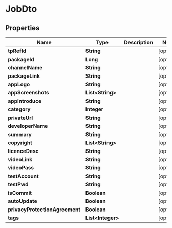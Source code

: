 

# JobDto


## Properties

Name | Type | Description | Notes
------------ | ------------- | ------------- | -------------
**tpRefId** | **String** |  |  [optional]
**packageId** | **Long** |  |  [optional]
**channelName** | **String** |  |  [optional]
**packageLink** | **String** |  |  [optional]
**appLogo** | **String** |  |  [optional]
**appScreenshots** | **List&lt;String&gt;** |  |  [optional]
**appIntroduce** | **String** |  |  [optional]
**category** | **Integer** |  |  [optional]
**privateUrl** | **String** |  |  [optional]
**developerName** | **String** |  |  [optional]
**summary** | **String** |  |  [optional]
**copyright** | **List&lt;String&gt;** |  |  [optional]
**licenceDesc** | **String** |  |  [optional]
**videoLink** | **String** |  |  [optional]
**videoPass** | **String** |  |  [optional]
**testAccount** | **String** |  |  [optional]
**testPwd** | **String** |  |  [optional]
**isCommit** | **Boolean** |  |  [optional]
**autoUpdate** | **Boolean** |  |  [optional]
**privacyProtectionAgreement** | **Boolean** |  |  [optional]
**tags** | **List&lt;Integer&gt;** |  |  [optional]



